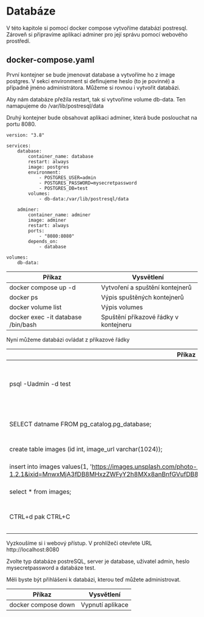 # Databáze

V této kapitole si pomocí docker compose vytvoříme databázi postresql. Zároveň si připravíme aplikaci adminer pro její
správu pomocí webového prostředí.

## docker-compose.yaml
První kontejner se bude jmenovat database a vytvoříme ho z image postgres. V sekci environment si definujeme heslo (to je povinné) 
a případně jméno administrátora. Můžeme si rovnou i vytvořit databázi.

Aby nám databáze přežila restart, tak si vytvoříme volume db-data. Ten namapujeme do /var/lib/postresql/data

Druhý kontejner bude obsahovat aplikaci adminer, která bude poslouchat na portu 8080.

```
version: "3.8"

services:
    database:
        container_name: database
        restart: always
        image: postgres
        environment:
            - POSTGRES_USER=admin
            - POSTGRES_PASSWORD=mysecretpassword
            - POSTGRES_DB=test
        volumes:
            - db-data:/var/lib/postresql/data

    adminer:
        container_name: adminer
        image: adminer
        restart: always
        ports:
            - "8080:8080"
        depends_on:
            - database

volumes:
    db-data:
```

| Příkaz                               | Vysvětlení                            |
|--------------------------------------|---------------------------------------|
| docker compose up -d                 | Vytvoření a spuštění kontejnerů       |
| docker ps                            | Výpis spuštěných kontejnerů           |
| docker volume list                   | Výpis volumes                         |
| docker exec -it database /bin/bash   | Spuštění příkazové řádky v kontejneru | 

Nyní můžeme databázi ovládat z příkazové řádky

| Příkaz                                                                                                                                                                                                 | Vysvětlení                                       |
|--------------------------------------------------------------------------------------------------------------------------------------------------------------------------------------------------------|--------------------------------------------------|
| psql -Uadmin -d test                                                                                                                                                                                   | Přihlášení do databáze test pod uživatelem admin |
| SELECT datname FROM pg_catalog.pg_database;                                                                                                                                                            | Výpis databází. Případně lze zadat \l            |
| create table images (id int, image_url varchar(1024));                                                                                                                                                 | Vytvoření tabulky                                |
| insert into images values(1, 'https://images.unsplash.com/photo-1533450718592-29d45635f0a9?ixlib=rb-1.2.1&ixid=MnwxMjA3fDB8MHxzZWFyY2h8MXx8anBnfGVufDB8fDB8fA%3D%3D&auto=format&fit=crop&w=500&q=60'); | Vložení řádku do tabulky                         | 
| select * from images;                                                                                                                                                                                  | Výpis tabulky                                    |
| CTRL+d pak CTRL+C                                                                                                                                                                                      | Vypnutí psql a pak odpojení od bash              |

Vyzkoušíme si i webový přístup. V prohlížeči otevřete URL http://localhost:8080

Zvolte typ databáze postreSQL, server je database, uživatel admin, heslo mysecretpassword a databáze test.

Měli byste být přihlášeni k databázi, kterou teď můžete administrovat.

| Příkaz                             | Vysvětlení       |
|------------------------------------|------------------|
| docker compose down                | Vypnutí aplikace | 
